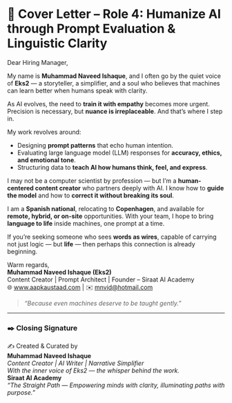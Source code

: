 
# 🌸 Cover Letter – Role 4: Humanize AI through Prompt Evaluation & Linguistic Clarity

Dear Hiring Manager,

My name is **Muhammad Naveed Ishaque**, and I often go by the quiet voice of **Eks2** — a storyteller, a simplifier, and a soul who believes that machines can learn better when humans speak with clarity.

As AI evolves, the need to **train it with empathy** becomes more urgent. Precision is necessary, but **nuance is irreplaceable**. And that’s where I step in.

My work revolves around:
- Designing **prompt patterns** that echo human intention.
- Evaluating large language model (LLM) responses for **accuracy, ethics, and emotional tone**.
- Structuring data to **teach AI how humans think, feel, and express**.

I may not be a computer scientist by profession — but I’m a **human-centered content creator** who partners deeply with AI. I know how to **guide the model** and how to **correct it without breaking its soul**.

I am a **Spanish national**, relocating to **Copenhagen**, and available for **remote, hybrid, or on-site** opportunities. With your team, I hope to bring **language to life** inside machines, one prompt at a time.

If you’re seeking someone who sees **words as wires**, capable of carrying not just logic — but **life** — then perhaps this connection is already beginning.

Warm regards,  
**Muhammad Naveed Ishaque (Eks2)**  
Content Creator | Prompt Architect | Founder – Siraat AI Academy  
🌐 www.aapkaustaad.com | ✉️ mnvid@hotmail.com  

> _“Because even machines deserve to be taught gently.”_

---

### ✒️ Closing Signature  
✍️ Created & Curated by  
**Muhammad Naveed Ishaque**  
_Content Creator | AI Writer | Narrative Simplifier_  
_With the inner voice of Eks2 — the whisper behind the work._  
**Siraat AI Academy**  
_“The Straight Path — Empowering minds with clarity, illuminating paths with purpose.”_
